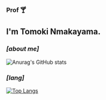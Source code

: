 ### Prof 🍸
I'm Tomoki Nmakayama. 
---
### *[about me]*
![Anurag's GitHub stats](https://github-readme-stats.vercel.app/api?username=tom1236908745&hide=stars&theme=gotham)



### *[lang]*
[![Top Langs](https://github-readme-stats.vercel.app/api/top-langs/?username=tom1236908745&hide=html&layout=compact)](https://github.com/anuraghazra/github-readme-stats)
